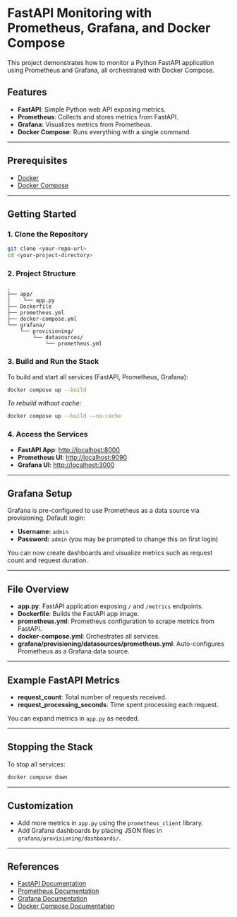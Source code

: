 # FastAPI Monitoring with Prometheus, Grafana, and Docker Compose

This project demonstrates how to monitor a Python FastAPI application using Prometheus and Grafana, all orchestrated with Docker Compose.

## Features

- **FastAPI**: Simple Python web API exposing metrics.
- **Prometheus**: Collects and stores metrics from FastAPI.
- **Grafana**: Visualizes metrics from Prometheus.
- **Docker Compose**: Runs everything with a single command.

---

## Prerequisites

- [Docker](https://www.docker.com/get-started)
- [Docker Compose](https://docs.docker.com/compose/)

---

## Getting Started

### 1. Clone the Repository

```bash
git clone <your-repo-url>
cd <your-project-directory>
```

### 2. Project Structure

```
.
├── app/
|    └── app.py
├── Dockerfile
├── prometheus.yml
├── docker-compose.yml
└── grafana/
    └── provisioning/
        └── datasources/
            └── prometheus.yml
```

### 3. Build and Run the Stack

To build and start all services (FastAPI, Prometheus, Grafana):

```bash
docker compose up --build
```

_To rebuild without cache:_

```bash
docker compose up --build --no-cache
```

### 4. Access the Services

- **FastAPI App**: [http://localhost:8000](http://localhost:8000)
- **Prometheus UI**: [http://localhost:9090](http://localhost:9090)
- **Grafana UI**: [http://localhost:3000](http://localhost:3000)

---

## Grafana Setup

Grafana is pre-configured to use Prometheus as a data source via provisioning.
Default login:

- **Username:** `admin`
- **Password:** `admin` (you may be prompted to change this on first login)

You can now create dashboards and visualize metrics such as request count and request duration.

---

## File Overview

- **app.py**: FastAPI application exposing `/` and `/metrics` endpoints.
- **Dockerfile**: Builds the FastAPI app image.
- **prometheus.yml**: Prometheus configuration to scrape metrics from FastAPI.
- **docker-compose.yml**: Orchestrates all services.
- **grafana/provisioning/datasources/prometheus.yml**: Auto-configures Prometheus as a Grafana data source.

---

## Example FastAPI Metrics

- **request_count**: Total number of requests received.
- **request_processing_seconds**: Time spent processing each request.

You can expand metrics in `app.py` as needed.

---

## Stopping the Stack

To stop all services:

```bash
docker compose down
```

---

## Customization

- Add more metrics in `app.py` using the `prometheus_client` library.
- Add Grafana dashboards by placing JSON files in `grafana/provisioning/dashboards/`.

---

## References

- [FastAPI Documentation](https://fastapi.tiangolo.com/)
- [Prometheus Documentation](https://prometheus.io/docs/)
- [Grafana Documentation](https://grafana.com/docs/)
- [Docker Compose Documentation](https://docs.docker.com/compose/)
